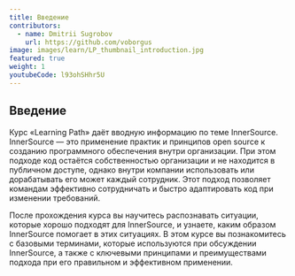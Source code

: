 ```yaml
---
title: Введение
contributors:
  - name: Dmitrii Sugrobov
    url: https://github.com/voborgus
image: images/learn/LP_thumbnail_introduction.jpg
featured: true
weight: 1
youtubeCode: l93ohSHhr5U
---
```

<div class="sect1">
<h2 id="_введение">Введение</h2>
<div class="sectionbody">
<div class="paragraph">
<p>Курс «Learning Path» даёт вводную информацию по теме InnerSource.
InnerSource — это применение практик и принципов open source к созданию программного обеспечения внутри организации.
При этом подходе код остаётся собственностью организации и не находится в публичном доступе, однако внутри компании использовать или дорабатывать его может каждый сотрудник.
Этот подход позволяет командам эффективно сотрудничать и быстро адаптировать код при изменении требований.</p>
</div>
<div class="paragraph">
<p>После прохождения курса вы научитесь распознавать ситуации, которые хорошо подходят для InnerSource, и узнаете, каким образом InnerSource помогает в этих ситуациях.
В этом курсе вы познакомитесь с базовыми терминами, которые используются при обсуждении InnerSource, а также с ключевыми принципами и преимуществами подхода при его правильном и эффективном применении.</p>
</div>
</div>
</div>
<!--- This file autogenerated from https://github.com/InnerSourceCommons/InnerSourceLearningPath/blob/master/scripts/generate_new_site_learning_path_markdown.js -->